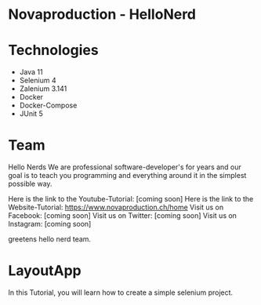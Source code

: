 # Novaproduction - HelloNerd

# Technologies
- Java 11
- Selenium 4
- Zalenium 3.141
- Docker
- Docker-Compose
- JUnit 5

# Team

Hello Nerds
We are professional
software-developer's for years and our goal is to teach you
programming and everything around it in the simplest possible way.

Here is the link to the Youtube-Tutorial: [coming soon]
Here is the link to the Website-Tutorial: https://www.novaproduction.ch/home
Visit us on Facebook: [coming soon]
Visit us on Twitter: [coming soon]
Visit us on Instagram: [coming soon]

greetens
hello nerd team.

# LayoutApp
In this Tutorial, you will learn how to create a simple selenium project.
